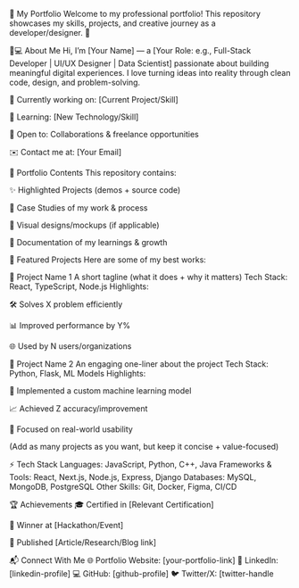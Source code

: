 🌟 My Portfolio
Welcome to my professional portfolio!
This repository showcases my skills, projects, and creative journey as a developer/designer. 🚀

👨💻 About Me
Hi, I’m [Your Name] — a [Your Role: e.g., Full-Stack Developer | UI/UX Designer | Data Scientist] passionate about building meaningful digital experiences. I love turning ideas into reality through clean code, design, and problem-solving.

🔭 Currently working on: [Current Project/Skill]

🌱 Learning: [New Technology/Skill]

🤝 Open to: Collaborations & freelance opportunities

✉️ Contact me at: [Your Email]

📂 Portfolio Contents
This repository contains:

✨ Highlighted Projects (demos + source code)

📖 Case Studies of my work & process

🎨 Visual designs/mockups (if applicable)

📜 Documentation of my learnings & growth

🚀 Featured Projects
Here are some of my best works:

🔹 Project Name 1
A short tagline (what it does + why it matters)
Tech Stack: React, TypeScript, Node.js
Highlights:

🛠️ Solves X problem efficiently

📊 Improved performance by Y%

🌐 Used by N users/organizations

🔹 Project Name 2
An engaging one-liner about the project
Tech Stack: Python, Flask, ML Models
Highlights:

🤖 Implemented a custom machine learning model

📈 Achieved Z accuracy/improvement

🎯 Focused on real-world usability

(Add as many projects as you want, but keep it concise + value-focused)

⚡ Tech Stack
Languages: JavaScript, Python, C++, Java
Frameworks & Tools: React, Next.js, Node.js, Express, Django
Databases: MySQL, MongoDB, PostgreSQL
Other Skills: Git, Docker, Figma, CI/CD

🏆 Achievements
🎓 Certified in [Relevant Certification]

🥇 Winner at [Hackathon/Event]

📝 Published [Article/Research/Blog link]

📬 Connect With Me
🌐 Portfolio Website: [your-portfolio-link]
💼 LinkedIn: [linkedin-profile]
💻 GitHub: [github-profile]
🐦 Twitter/X: [twitter-handle
